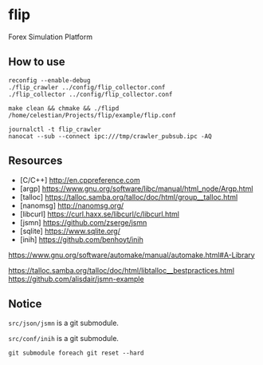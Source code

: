 # flip
Forex Simulation Platform


## How to use
```
reconfig --enable-debug
./flip_crawler ../config/flip_collector.conf
./flip_collector ../config/flip_collector.conf

make clean && chmake && ./flipd /home/celestian/Projects/flip/example/flip.conf
```

```
journalctl -t flip_crawler
nanocat --sub --connect ipc:///tmp/crawler_pubsub.ipc -AQ
```

## Resources
* [C/C++] http://en.cppreference.com
* [argp] https://www.gnu.org/software/libc/manual/html_node/Argp.html
* [talloc] https://talloc.samba.org/talloc/doc/html/group__talloc.html
* [nanomsg] http://nanomsg.org/
* [libcurl] https://curl.haxx.se/libcurl/c/libcurl.html
* [jsmn] https://github.com/zserge/jsmn
* [sqlite] https://www.sqlite.org/
* [inih] https://github.com/benhoyt/inih

https://www.gnu.org/software/automake/manual/automake.html#A-Library

https://talloc.samba.org/talloc/doc/html/libtalloc__bestpractices.html
https://github.com/alisdair/jsmn-example


## Notice
`src/json/jsmn` is a git submodule.

`src/conf/inih` is a git submodule.

```
git submodule foreach git reset --hard
```

